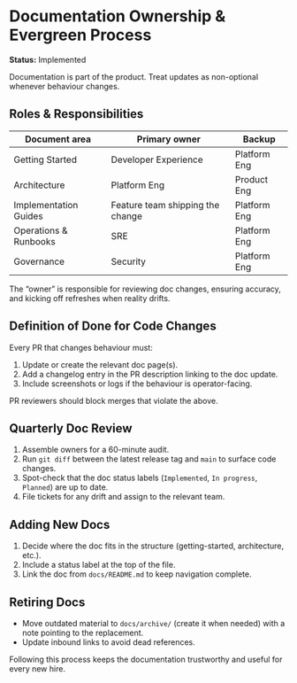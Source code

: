 # Documentation Ownership & Evergreen Process

**Status:** Implemented

Documentation is part of the product. Treat updates as non-optional whenever behaviour
changes.

## Roles & Responsibilities

| Document area | Primary owner | Backup |
|---------------|---------------|--------|
| Getting Started | Developer Experience | Platform Eng |
| Architecture | Platform Eng | Product Eng |
| Implementation Guides | Feature team shipping the change | Platform Eng |
| Operations & Runbooks | SRE | Platform Eng |
| Governance | Security | Platform Eng |

The “owner” is responsible for reviewing doc changes, ensuring accuracy, and kicking off
refreshes when reality drifts.

## Definition of Done for Code Changes

Every PR that changes behaviour must:

1. Update or create the relevant doc page(s).
2. Add a changelog entry in the PR description linking to the doc update.
3. Include screenshots or logs if the behaviour is operator-facing.

PR reviewers should block merges that violate the above.

## Quarterly Doc Review

1. Assemble owners for a 60-minute audit.
2. Run `git diff` between the latest release tag and `main` to surface code changes.
3. Spot-check that the doc status labels (`Implemented`, `In progress`, `Planned`) are up
   to date.
4. File tickets for any drift and assign to the relevant team.

## Adding New Docs

1. Decide where the doc fits in the structure (getting-started, architecture, etc.).
2. Include a status label at the top of the file.
3. Link the doc from `docs/README.md` to keep navigation complete.

## Retiring Docs

- Move outdated material to `docs/archive/` (create it when needed) with a note pointing
  to the replacement.
- Update inbound links to avoid dead references.

Following this process keeps the documentation trustworthy and useful for every new hire.

